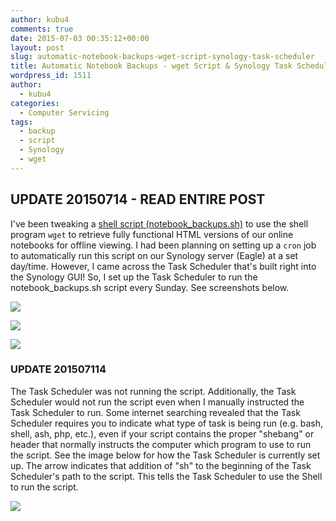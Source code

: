 ```yaml
---
author: kubu4
comments: true
date: 2015-07-03 00:35:12+00:00
layout: post
slug: automatic-notebook-backups-wget-script-synology-task-scheduler
title: Automatic Notebook Backups - wget Script & Synology Task Scheduler
wordpress_id: 1511
author:
  - kubu4
categories:
  - Computer Servicing
tags:
  - backup
  - script
  - Synology
  - wget
---
```


## UPDATE 20150714 - READ ENTIRE POST



I've been tweaking a [shell script (notebook_backups.sh)](https://github.com/sr320/LabDocs/blob/master/code/script-box/notebook_backups.sh) to use the shell program `wget` to retrieve fully functional HTML versions of our online notebooks for offline viewing. I had been planning on setting up a `cron` job to automatically run this script on our Synology server (Eagle) at a set day/time. However, I came across the Task Scheduler that's built right into the Synology GUI! So, I set up the Task Scheduler to run the notebook_backups.sh script every Sunday. See screenshots below.

[![](http://eagle.fish.washington.edu/Arabidopsis/Screenshot%202015-07-02%2016.04.10.png)](http://eagle.fish.washington.edu/Arabidopsis/Screenshot%202015-07-02%2016.04.10.png)



[![](http://eagle.fish.washington.edu/Arabidopsis/Screenshot%202015-07-02%2016.05.52.png)](http://eagle.fish.washington.edu/Arabidopsis/Screenshot%202015-07-02%2016.05.52.png)



[![](http://eagle.fish.washington.edu/Arabidopsis/Screenshot%202015-07-02%2016.06.51.png)](http://eagle.fish.washington.edu/Arabidopsis/Screenshot%202015-07-02%2016.06.51.png)





### UPDATE 201507114



The Task Scheduler was not running the script. Additionally, the Task Scheduler would not run the script even when I manually instructed the Task Scheduler to run. Some internet searching revealed that the Task Scheduler requires you to indicate what type of task is being run (e.g. bash, shell, ash, php, etc.), even if your script contains the proper "shebang" or header that normally instructs the computer which program to use to run the script. See the image below for how the Task Scheduler is currently set up. The arrow indicates that addition of "sh" to the beginning of the Task Scheduler's path to the script. This tells the Task Scheduler to use the Shell to run the script.



[![](http://eagle.fish.washington.edu/Arabidopsis/20150714_Syno_Task_Scheduler.jpg)](http://eagle.fish.washington.edu/Arabidopsis/20150714_Syno_Task_Scheduler.jpg)
